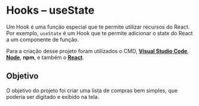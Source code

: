 # Hooks – useState
Um Hook é uma função especial que te permite utilizar recursos do React. Por exemplo, `useState` é um Hook que te permite adicionar o state do React a um componente de função.


Para a criação desse projeto foram utilizados o CMD,  [**Visual Studio Code**](https://code.visualstudio.com/), [**Node**](https://nodejs.org/en/), **npm**, e também o [**React**](https://pt-br.reactjs.org/).
##  Objetivo
O objetivo do projeto foi criar uma lista de compras bem simples, que poderia ser digitado e exibido na tela.

